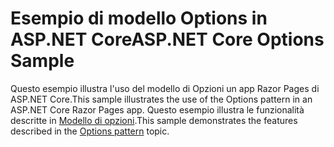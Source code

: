 # <a name="aspnet-core-options-sample"></a><span data-ttu-id="f1223-101">Esempio di modello Options in ASP.NET Core</span><span class="sxs-lookup"><span data-stu-id="f1223-101">ASP.NET Core Options Sample</span></span>

<span data-ttu-id="f1223-102">Questo esempio illustra l'uso del modello di Opzioni un app Razor Pages di ASP.NET Core.</span><span class="sxs-lookup"><span data-stu-id="f1223-102">This sample illustrates the use of the Options pattern in an ASP.NET Core Razor Pages app.</span></span> <span data-ttu-id="f1223-103">Questo esempio illustra le funzionalità descritte in [Modello di opzioni](https://docs.microsoft.com/aspnet/core/fundamentals/configuration/options).</span><span class="sxs-lookup"><span data-stu-id="f1223-103">This sample demonstrates the features described in the [Options pattern](https://docs.microsoft.com/aspnet/core/fundamentals/configuration/options) topic.</span></span>
